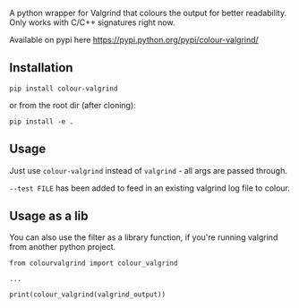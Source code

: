 A python wrapper for Valgrind that colours the output for better readability.
Only works with C/C++ signatures right now.

Available on pypi here https://pypi.python.org/pypi/colour-valgrind/

Installation
------------

```
pip install colour-valgrind
```

or from the root dir (after cloning):
```
pip install -e .
```

Usage
-----

Just use `colour-valgrind` instead of `valgrind` - all args are passed through.

`--test FILE` has been added to feed in an existing valgrind log file to colour.

Usage as a lib
--------------

You can also use the filter as a library function, if you're running valgrind
from another python project.

```
from colourvalgrind import colour_valgrind

...

print(colour_valgrind(valgrind_output))
```

